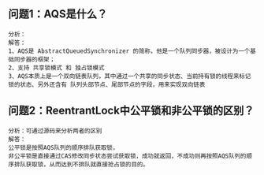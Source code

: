 ## 问题1：AQS是什么？
    分析：
    解答：
    1、AQS是 AbstractQueuedSynchronizer 的简称，他是一个队列同步器，被设计为一个基础同步器的框架；
    2、支持 共享锁模式 和 独占锁模式
    3、AQS本质上是一个双向链表队列，其中通过一个共享的同步状态、当前持有锁的线程来标记锁的状态、另外还含有 队列头部节点、尾部节点的字段，用来实现双向链表

## 问题2：ReentrantLock中公平锁和非公平锁的区别？
    分析：可通过源码来分析两者的区别
    解答：
    公平锁是按照AQS队列的顺序排队获取锁，
    非公平锁是直接通过CAS修改同步状态尝试获取锁，成功就返回，不成功则再按照AQS队列的顺序排队获取锁，从而达到不排队就直接抢占锁的目的。

